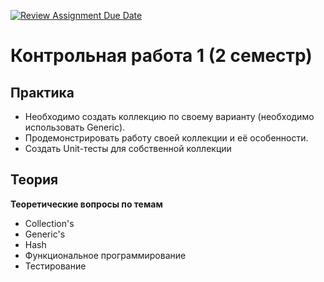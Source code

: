 [![Review Assignment Due Date](https://classroom.github.com/assets/deadline-readme-button-24ddc0f5d75046c5622901739e7c5dd533143b0c8e959d652212380cedb1ea36.svg)](https://classroom.github.com/a/_lwM1RQk)
# Контрольная работа 1 (2 семестр)

## Практика

* Необходимо создать коллекцию по своему варианту (необходимо использовать Generic).
* Продемонстрировать работу своей коллекции и её особенности.
* Создать Unit-тесты для собственной коллекции

 ## Теория

**Теоретические вопросы по темам**
* Collection's
* Generic's
* Hash
* Функциональное программирование
* Тестирование

